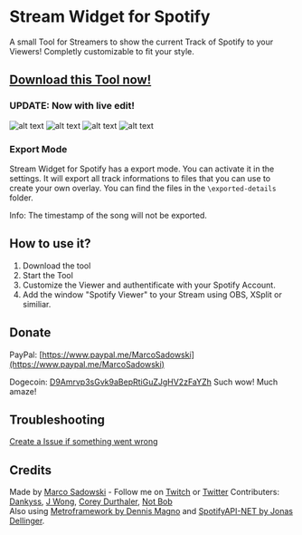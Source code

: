 # Stream Widget for Spotify
A small Tool for Streamers to show the current Track of Spotify to your Viewers! Completly customizable to fit your style.

## [Download this Tool now!](https://github.com/MarcoPNS/Spotify-Stream-Widget/releases)

### UPDATE: Now with live edit!
![alt text](https://github.com/MarcoPNS/Spotify-Stream-Widget/blob/main/img/widget-for-spotify-presentation.gif?raw=true "Gif")
![alt text](https://github.com/MarcoPNS/Spotify-Stream-Widget/blob/main/img/screen.jpg?raw=true "Screenshot")
![alt text](https://github.com/MarcoPNS/Spotify-Stream-Widget/blob/main/img/screen2.jpg?raw=true "Screenshot")
![alt text](https://github.com/MarcoPNS/Spotify-Stream-Widget/blob/main/img/screen3.jpg?raw=true "Screenshot")

### Export Mode
Stream Widget for Spotify has a export mode. You can activate it in the settings. It will export all track informations to files that you can use to create your own overlay.
You can find the files in the `\exported-details` folder.

Info: The timestamp of the song will not be exported.

## How to use it?
1. Download the tool
2. Start the Tool
3. Customize the Viewer and authentificate with your Spotify Account.
4. Add the window "Spotify Viewer" to your Stream using OBS, XSplit or similiar.

## Donate
PayPal: [https://www.paypal.me/MarcoSadowski](https://www.paypal.me/MarcoSadowski)

Dogecoin: [D9Amrvp3sGvk9aBepRtiGuZJgHV2zFaYZh](https://dogechain.info/address/D9Amrvp3sGvk9aBepRtiGuZJgHV2zFaYZh)
Such wow! Much amaze!

## Troubleshooting

[Create a Issue if something went wrong](https://github.com/MarcoPNS/Spotify-Stream-Widget/issues)

## Credits
Made by [Marco Sadowski](https://twitter.com/MarcoSadowski) - Follow me on [Twitch](https://www.twitch.tv/marcnado) or [Twitter](https://twitter.com/MarcoSadowski)
Contributers:
[Dankyss](https://github.com/Dankyss), 
[J Wong](https://github.com/wong-justin), 
[Corey Durthaler](https://github.com/cdurth), 
[Not Bob](https://github.com/notdabob)<br/>
Also using [Metroframework by Dennis Magno](https://github.com/dennismagno/metroframework-modern-ui) and [SpotifyAPI-NET by Jonas Dellinger](https://github.com/JohnnyCrazy/SpotifyAPI-NET).
